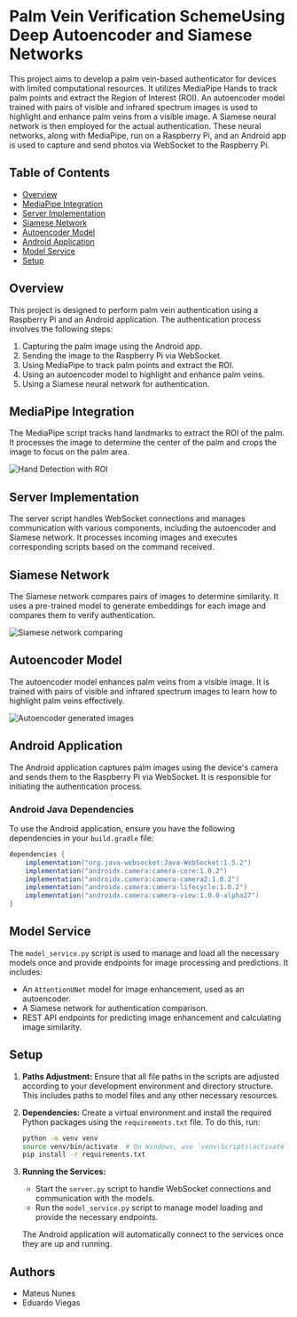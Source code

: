 # Palm Vein Verification SchemeUsing Deep Autoencoder and Siamese Networks

This project aims to develop a palm vein-based authenticator for devices with limited computational resources. It utilizes MediaPipe Hands to track palm points and extract the Region of Interest (ROI). An autoencoder model trained with pairs of visible and infrared spectrum images is used to highlight and enhance palm veins from a visible image. A Siamese neural network is then employed for the actual authentication. These neural networks, along with MediaPipe, run on a Raspberry Pi, and an Android app is used to capture and send photos via WebSocket to the Raspberry Pi.

## Table of Contents

- [Overview](#overview)
- [MediaPipe Integration](#mediapipe-integration)
- [Server Implementation](#server-implementation)
- [Siamese Network](#siamese-network)
- [Autoencoder Model](#autoencoder-model)
- [Android Application](#android-application)
- [Model Service](#model-service)
- [Setup](#setup)

## Overview

This project is designed to perform palm vein authentication using a Raspberry Pi and an Android application. The authentication process involves the following steps:
1. Capturing the palm image using the Android app.
2. Sending the image to the Raspberry Pi via WebSocket.
3. Using MediaPipe to track palm points and extract the ROI.
4. Using an autoencoder model to highlight and enhance palm veins.
5. Using a Siamese neural network for authentication.

## MediaPipe Integration

The MediaPipe script tracks hand landmarks to extract the ROI of the palm. It processes the image to determine the center of the palm and crops the image to focus on the palm area.

![Hand Detection with ROI](https://github.com/mateusnunesnunes/Palm-Vein-Verification-Scheme-Using-Deep-Autoencoder-and-Siamese-Networks/raw/main/docs/images/handMark.png)


## Server Implementation

The server script handles WebSocket connections and manages communication with various components, including the autoencoder and Siamese network. It processes incoming images and executes corresponding scripts based on the command received.

## Siamese Network

The Siamese network compares pairs of images to determine similarity. It uses a pre-trained model to generate embeddings for each image and compares them to verify authentication.

![Siamese network comparing](https://github.com/mateusnunesnunes/Palm-Vein-Verification-Scheme-Using-Deep-Autoencoder-and-Siamese-Networks/raw/main/docs/images/siameseCompares.png)

## Autoencoder Model

The autoencoder model enhances palm veins from a visible image. It is trained with pairs of visible and infrared spectrum images to learn how to highlight palm veins effectively.

![Autoencoder generated images](https://github.com/mateusnunesnunes/Palm-Vein-Verification-Scheme-Using-Deep-Autoencoder-and-Siamese-Networks/raw/main/docs/images/autoencoderResult.png)

## Android Application

The Android application captures palm images using the device's camera and sends them to the Raspberry Pi via WebSocket. It is responsible for initiating the authentication process.

### Android Java Dependencies

To use the Android application, ensure you have the following dependencies in your `build.gradle` file:

```gradle
dependencies {
    implementation("org.java-websocket:Java-WebSocket:1.5.2")
    implementation("androidx.camera:camera-core:1.0.2")
    implementation("androidx.camera:camera-camera2:1.0.2")
    implementation("androidx.camera:camera-lifecycle:1.0.2")
    implementation("androidx.camera:camera-view:1.0.0-alpha27")
}
```

## Model Service

The `model_service.py` script is used to manage and load all the necessary models once and provide endpoints for image processing and predictions. It includes:
- An `AttentionUNet` model for image enhancement, used as an autoencoder.
- A Siamese network for authentication comparison.
- REST API endpoints for predicting image enhancement and calculating image similarity.

## Setup

1. **Paths Adjustment:** Ensure that all file paths in the scripts are adjusted according to your development environment and directory structure. This includes paths to model files and any other necessary resources.

2. **Dependencies:** Create a virtual environment and install the required Python packages using the `requirements.txt` file. To do this, run:
    ```bash
    python -m venv venv
    source venv/bin/activate  # On Windows, use `venv\Scripts\activate`
    pip install -r requirements.txt
    ```

3. **Running the Services:** 
   - Start the `server.py` script to handle WebSocket connections and communication with the models.
   - Run the `model_service.py` script to manage model loading and provide the necessary endpoints.
   
   The Android application will automatically connect to the services once they are up and running.


## Authors

- Mateus Nunes
- Eduardo Viegas

